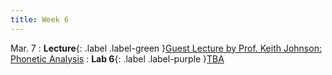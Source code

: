 ```yaml
---
title: Week 6
---
```


Mar. 7
: **Lecture**{: .label .label-green }[Guest Lecture by Prof. Keith Johnson: Phonetic Analysis](#)
: **Lab 6**{: .label .label-purple }[TBA](#)
